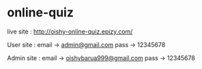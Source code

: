 # online-quiz
live site : http://oishy-online-quiz.epizy.com/

User site : 
email -> admin@gmail.com
pass -> 12345678

Admin site :
email -> oishybarua999@gmail.com
pass -> 12345678
